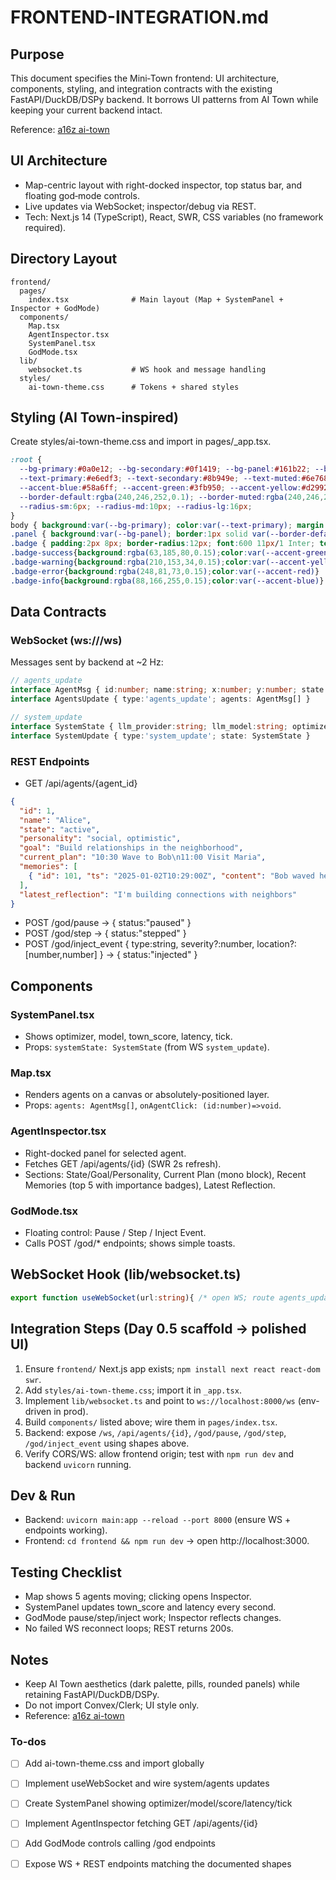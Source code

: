 <!-- 3c0f7735-2d51-4765-b954-dc5ef98e5c6c 3f170824-81fb-4b90-8f7e-58c044e9774e -->
# FRONTEND-INTEGRATION.md

## Purpose

This document specifies the Mini‑Town frontend: UI architecture, components, styling, and integration contracts with the existing FastAPI/DuckDB/DSPy backend. It borrows UI patterns from AI Town while keeping your current backend intact.

Reference: [a16z ai-town](https://github.com/a16z-infra/ai-town)

## UI Architecture

- Map-centric layout with right-docked inspector, top status bar, and floating god‑mode controls.
- Live updates via WebSocket; inspector/debug via REST.
- Tech: Next.js 14 (TypeScript), React, SWR, CSS variables (no framework required).

## Directory Layout

```
frontend/
  pages/
    index.tsx              # Main layout (Map + SystemPanel + Inspector + GodMode)
  components/
    Map.tsx
    AgentInspector.tsx
    SystemPanel.tsx
    GodMode.tsx
  lib/
    websocket.ts           # WS hook and message handling
  styles/
    ai-town-theme.css      # Tokens + shared styles
```

## Styling (AI Town-inspired)

Create styles/ai-town-theme.css and import in pages/_app.tsx.

```css
:root {
  --bg-primary:#0a0e12; --bg-secondary:#0f1419; --bg-panel:#161b22; --bg-hover:rgba(255,255,255,0.05);
  --text-primary:#e6edf3; --text-secondary:#8b949e; --text-muted:#6e7681;
  --accent-blue:#58a6ff; --accent-green:#3fb950; --accent-yellow:#d29922; --accent-red:#f85149;
  --border-default:rgba(240,246,252,0.1); --border-muted:rgba(240,246,252,0.05);
  --radius-sm:6px; --radius-md:10px; --radius-lg:16px;
}
body { background:var(--bg-primary); color:var(--text-primary); margin:0; font:14px/1.5 Inter,sans-serif; }
.panel { background:var(--bg-panel); border:1px solid var(--border-default); border-radius:var(--radius-md); }
.badge { padding:2px 8px; border-radius:12px; font:600 11px/1 Inter; text-transform:uppercase; }
.badge-success{background:rgba(63,185,80,0.15);color:var(--accent-green)}
.badge-warning{background:rgba(210,153,34,0.15);color:var(--accent-yellow)}
.badge-error{background:rgba(248,81,73,0.15);color:var(--accent-red)}
.badge-info{background:rgba(88,166,255,0.15);color:var(--accent-blue)}
```

## Data Contracts

### WebSocket (ws://<backend>/ws)

Messages sent by backend at ~2 Hz:

```ts
// agents_update
interface AgentMsg { id:number; name:string; x:number; y:number; state:'active'|'confused'|'idle'; }
interface AgentsUpdate { type:'agents_update'; agents: AgentMsg[] }

// system_update
interface SystemState { llm_provider:string; llm_model:string; optimizer:string; town_score:number; avg_latency:number; tick_interval:number }
interface SystemUpdate { type:'system_update'; state: SystemState }
```

### REST Endpoints

- GET /api/agents/{agent_id}
```json
{
  "id": 1,
  "name": "Alice",
  "state": "active",
  "personality": "social, optimistic",
  "goal": "Build relationships in the neighborhood",
  "current_plan": "10:30 Wave to Bob\n11:00 Visit Maria",
  "memories": [
    { "id": 101, "ts": "2025-01-02T10:29:00Z", "content": "Bob waved hello", "importance": 0.7 }
  ],
  "latest_reflection": "I'm building connections with neighbors"
}
```

- POST /god/pause → { status:"paused" }
- POST /god/step → { status:"stepped" }
- POST /god/inject_event { type:string, severity?:number, location?:[number,number] } → { status:"injected" }

## Components

### SystemPanel.tsx

- Shows optimizer, model, town_score, latency, tick.
- Props: `systemState: SystemState` (from WS `system_update`).

### Map.tsx

- Renders agents on a canvas or absolutely-positioned layer.
- Props: `agents: AgentMsg[]`, `onAgentClick: (id:number)=>void`.

### AgentInspector.tsx

- Right-docked panel for selected agent.
- Fetches GET /api/agents/{id} (SWR 2s refresh).
- Sections: State/Goal/Personality, Current Plan (mono block), Recent Memories (top 5 with importance badges), Latest Reflection.

### GodMode.tsx

- Floating control: Pause / Step / Inject Event.
- Calls POST /god/* endpoints; shows simple toasts.

## WebSocket Hook (lib/websocket.ts)

```ts
export function useWebSocket(url:string){ /* open WS; route agents_update/system_update into state; return {agents,systemState} */ }
```

## Integration Steps (Day 0.5 scaffold → polished UI)

1. Ensure `frontend/` Next.js app exists; `npm install next react react-dom swr`.
2. Add `styles/ai-town-theme.css`; import it in `_app.tsx`.
3. Implement `lib/websocket.ts` and point to `ws://localhost:8000/ws` (env-driven in prod).
4. Build `components/` listed above; wire them in `pages/index.tsx`.
5. Backend: expose `/ws`, `/api/agents/{id}`, `/god/pause`, `/god/step`, `/god/inject_event` using shapes above.
6. Verify CORS/WS: allow frontend origin; test with `npm run dev` and backend `uvicorn` running.

## Dev & Run

- Backend: `uvicorn main:app --reload --port 8000` (ensure WS + endpoints working).
- Frontend: `cd frontend && npm run dev` → open http://localhost:3000.

## Testing Checklist

- Map shows 5 agents moving; clicking opens Inspector.
- SystemPanel updates town_score and latency every second.
- GodMode pause/step/inject work; Inspector reflects changes.
- No failed WS reconnect loops; REST returns 200s.

## Notes

- Keep AI Town aesthetics (dark palette, pills, rounded panels) while retaining FastAPI/DuckDB/DSPy.
- Do not import Convex/Clerk; UI style only.
- Reference: [a16z ai-town](https://github.com/a16z-infra/ai-town)

### To-dos

- [ ] Add ai-town-theme.css and import globally
- [ ] Implement useWebSocket and wire system/agents updates
- [ ] Create SystemPanel showing optimizer/model/score/latency/tick
- [ ] Implement AgentInspector fetching GET /api/agents/{id}
- [ ] Add GodMode controls calling /god endpoints
- [ ] Expose WS + REST endpoints matching the documented shapes



